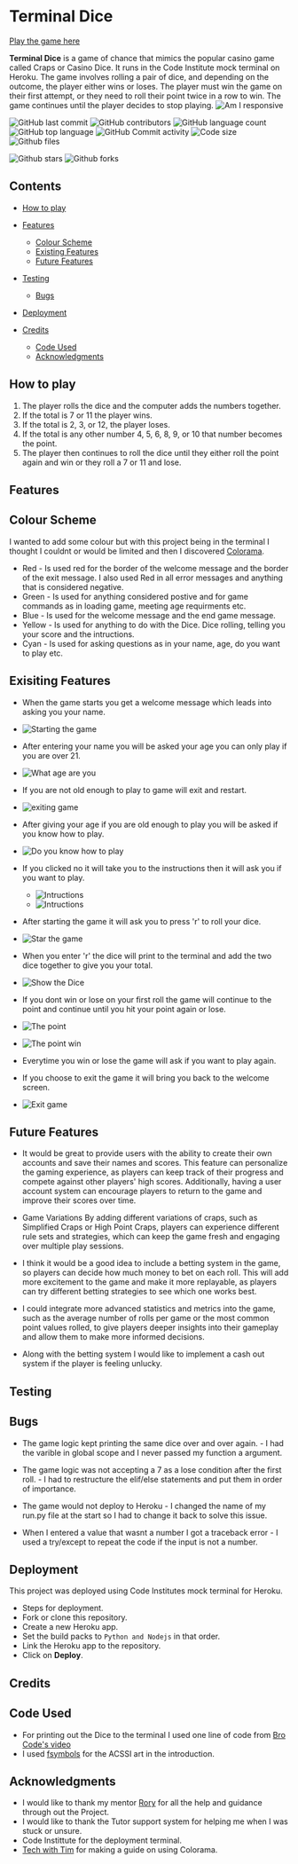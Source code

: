 # Terminal Dice

[Play the game here](https://terminal-dice.herokuapp.com/)

**Terminal Dice** is a game of chance that mimics the popular casino game called Craps or Casino Dice. It runs in the Code Institute mock terminal on Heroku. The game involves rolling a pair of dice, and depending on the outcome, the player either wins or loses. The player must win the game on their first attempt, or they need to roll their point twice in a row to win. The game continues until the player decides to stop playing.
![Am I responsive](./images/am-i-responsive.png)

![GitHub last commit](https://img.shields.io/github/last-commit/DylanP400/Terminal-dice-pp3)
![GitHub contributors](https://img.shields.io/github/contributors/DylanP400/Terminal-dice-pp3)
![GitHub language count](https://img.shields.io/github/languages/count/DylanP400/Terminal-dice-pp3)
![GitHub top language](https://img.shields.io/github/languages/top/DylanP400/Terminal-dice-pp3)
![GitHub Commit activity](https://img.shields.io/github/commit-activity/m/DylanP400/Terminal-dice-pp3?style=flat-square)
![Code size](https://img.shields.io/github/languages/code-size/DylanP400/Terminal-Dice-pp3)
![Github files](https://img.shields.io/github/directory-file-count/DylanP400/Terminal-Dice-pp3)

![Github stars](https://img.shields.io/github/stars/DylanP400/Terminal-Dice-pp3?style=social)
![Github forks](https://img.shields.io/github/forks/DylanP400/Terminal-Dice-pp3?style=social)

## Contents

* [How to play](#how-to-play)

* [Features](#features)
  * [Colour Scheme](#colour-scheme)
  * [Existing Features](#exisiting-features)
  * [Future Features](#future-features)

* [Testing](#testing)
  * [Bugs](#bugs)

* [Deployment](#deployment)

* [Credits](#credits)
  * [Code Used](#code-used)
  * [Acknowledgments](#acknowledgments)  

## How to play

1. The player rolls the dice and the computer adds the numbers together.
2. If the total is 7 or 11 the player wins.
3. If the total is 2, 3, or 12, the player loses.
4. If the total is any other number 4, 5, 6, 8, 9, or 10 that number becomes the point.
5. The player then continues to roll the dice until they either roll the point again and win or they roll a 7 or 11 and lose.

## Features

## Colour Scheme

I wanted to add some colour but with this project being in the terminal I thought I couldnt or would be limited and then I discovered [Colorama](https://pypi.org/project/colorama/).

* Red - Is used red for the border of the welcome message and the border of the exit message. I also used Red in all error messages and anything that is considered negative.
* Green - Is used for anything considered postive and for game commands as in loading game, meeting age requirments etc.
* Blue - Is used for the welcome message and the end game message.
* Yellow - Is used for anything to do with the Dice. Dice rolling, telling you your score and the intructions.
* Cyan - Is used for asking questions as in your name, age, do you want to play etc.

## Exisiting Features

* When the game starts you get a welcome message which leads into asking you your name.
* ![Starting the game](./images/start-game-1.png)

* After entering your name you will be asked your age you can only play if you are over 21.
* ![What age are you](./images/ask-age-2.png)

* If you are not old enough to play to game will exit and restart.
* ![exiting game](./images/wrong-age-3.png)

* After giving your age if you are old enough to play you will be asked if you know how to play.
* ![Do you know how to play](./images/correct-age-4.png)

* If you clicked no it will take you to the instructions then it will ask you if you want to play.
  * ![Intructions](./images/instructions-1-5.png)
  * ![Intructions](./images/instructions-2-6.png)

* After starting the game it will ask you to press 'r' to roll your dice.
* ![Star the game](./images/startgame-after-intructions-7.png)

* When you enter 'r' the dice will print to the terminal and add the two dice together to give you your total.
* ![Show the Dice](./images/7win-7.png)

* If you dont win or lose on your first roll the game will continue to the point and continue until you hit your point again or lose.
* ![The point](./images/point-10.png)
* ![The point win](./images/point-win-11.png)

* Everytime you win or lose the game will ask if you want to play again.

* If you choose to exit the game it will bring you back to the welcome screen.
* ![Exit game](./images/exit-game-12.png)

## Future Features

* It would be great to provide users with the ability to create their own accounts and save their names and scores. This feature can personalize the gaming experience, as players can keep track of their progress and compete against other players' high scores. Additionally, having a user account system can encourage players to return to the game and improve their scores over time.

* Game Variations By adding different variations of craps, such as Simplified Craps or High Point Craps, players can experience different rule sets and strategies, which can keep the game fresh and engaging over multiple play sessions.

* I think it would be a good idea to include a betting system in the game, so players can decide how much money to bet on each roll. This will add more excitement to the game and make it more replayable, as players can try different betting strategies to see which one works best.

* I could integrate more advanced statistics and metrics into the game, such as the average number of rolls per game or the most common point values rolled, to give players deeper insights into their gameplay and allow them to make more informed decisions.

* Along with the betting system I would like to implement a cash out system if the player is feeling unlucky.

## Testing

## Bugs

* The game logic kept printing the same dice over and over again. - I had the varible in global scope and I never passed my function a argument.

* The game logic was not accepting a 7 as a lose condition after the first roll. - I had to restructure the elif/else statements and put them in order of importance.

* The game would not deploy to Heroku - I changed the name of my run.py file at the start so I had to change it back to solve this issue.

* When I entered a value that wasnt a number I got a traceback error - I used a try/except to repeat the code if the input is not a number.

## Deployment

This project was deployed using Code Institutes mock terminal for Heroku.

* Steps for deployment.
* Fork or clone this repository.
* Create a new Heroku app.
* Set the build packs to `Python and Nodejs` in that order.
* Link the Heroku app to the repository.
* Click on **Deploy**.

## Credits

## Code Used

* For printing out the Dice to the terminal I used one line of code from [Bro Code's video](https://www.youtube.com/watch?v=x-Ag2_bJ40Y&t=308s)
* I used [fsymbols](https://fsymbols.com/text-art/) for the ACSSI art in the introduction.

## Acknowledgments

* I would like to thank my mentor [Rory](https://github.com/Ri-Dearg) for all the help and guidance through out the Project.
* I would like to thank the Tutor support system for helping me when I was stuck or unsure.
* Code Instittute for the deployment terminal.
* [Tech with Tim](https://www.youtube.com/watch?v=u51Zjlnui4Y) for making a guide on using Colorama.
